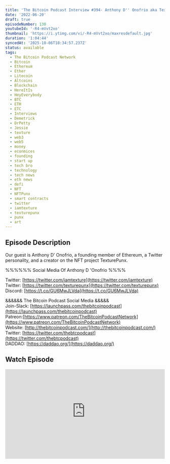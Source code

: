 ```yaml
---
title: 'The Bitcoin Podcast Interview #394- Anthony D'' Onofrio aka Texture'
date: '2022-06-20'
draft: true
episodeNumber: 130
youtubeId: '-R4-mVvt2xo'
thumbnail: 'https://i.ytimg.com/vi/-R4-mVvt2xo/maxresdefault.jpg'
duration: '1:04:44'
syncedAt: '2025-10-06T18:34:57.237Z'
status: available
tags:
  - The Bitcoin Podcast Network
  - Bitcoin
  - Ethereum
  - Ether
  - Litecoin
  - Altcoins
  - Blockchain
  - HereItIs
  - HeyEverybody
  - BTC
  - ETH
  - ETC
  - Interviews
  - Demetrick
  - DrPetty
  - Jessie
  - texture
  - web3
  - web5
  - money
  - econmices
  - founding
  - start up
  - tech bro
  - technology
  - tech news
  - eth news
  - defi
  - NFT
  - NFTPunx
  - smart contracts
  - twitter
  - iamtexture
  - texturepunx
  - punx
  - art
---
```

## Episode Description

Our guest is Anthony D’ Onofrio, a founding member of Ethereum, a Twitter personality, and a creator on the NFT project TexturePunx.   
  
%%%%%% Social Media Of Anthony D 'Onofrio %%%%   
  
Twitter: [https://twitter.com/iamtexture](https://twitter.com/iamtexture)  
Twitter: [https://twitter.com/texturepunx](https://twitter.com/texturepunx)  
Discord: [https://t.co/GU6MwJLVda](https://t.co/GU6MwJLVda)  
  
&&&&&& The Bitcoin Podcast Social Media &&&&&  
Join-Slack: [https://launchpass.com/thebitcoinpodcast](https://launchpass.com/thebitcoinpodcast)  
Patreon:[https://www.patreon.com/TheBitcoinPodcastNetwork](https://www.patreon.com/TheBitcoinPodcastNetwork)  
Website: [http://thebitcoinpodcast.com/](http://thebitcoinpodcast.com/)  
Twitter: [https://twitter.com/thebtcpodcast](https://twitter.com/thebtcpodcast)  
DADDAO: [https://daddao.org/](https://daddao.org/)

## Watch Episode

<div style="position: relative; padding-bottom: 56.25%; height: 0; overflow: hidden;">
  <iframe
    src="https://www.youtube-nocookie.com/embed/-R4-mVvt2xo"
    style="position: absolute; top: 0; left: 0; width: 100%; height: 100%;"
    frameborder="0"
    allow="accelerometer; autoplay; clipboard-write; encrypted-media; gyroscope; picture-in-picture"
    allowfullscreen
  ></iframe>
</div>


